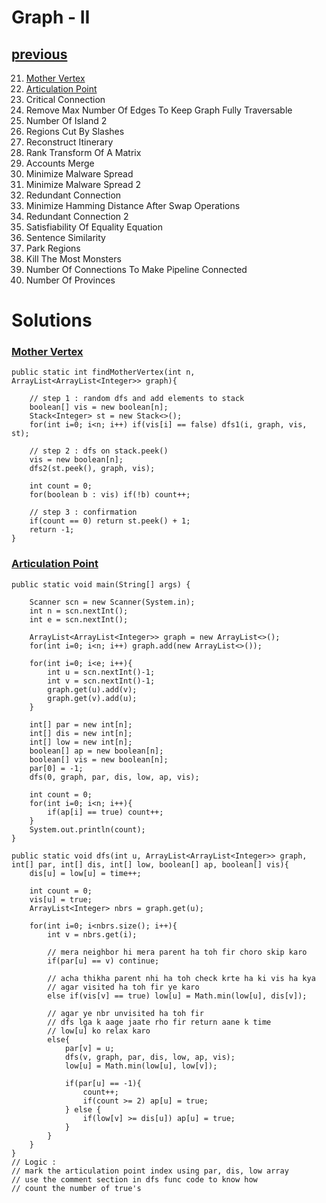 # Graph - II

## [previous](https://github.com/xahinds2/DataStructures/blob/main/04_graph_I.md)

21. [Mother Vertex](#mother-vertex)
22. [Articulation Point](#articulation-point)
23. Critical Connection
24. Remove Max Number Of Edges To Keep Graph Fully Traversable
25. Number Of Island 2
26. Regions Cut By Slashes
27. Reconstruct Itinerary
28. Rank Transform Of A Matrix
29. Accounts Merge
30. Minimize Malware Spread
31. Minimize Malware Spread 2
32. Redundant Connection
33. Minimize Hamming Distance After Swap Operations
34. Redundant Connection 2
35. Satisfiability Of Equality Equation
36. Sentence Similarity
37. Park Regions
38. Kill The Most Monsters
39. Number Of Connections To Make Pipeline Connected
40. Number Of Provinces

# Solutions

### [Mother Vertex](https://www.pepcoding.com/resources/data-structures-and-algorithms-in-java-levelup/graphs/mother-vertex-official/ojquestion)

    public static int findMotherVertex(int n, ArrayList<ArrayList<Integer>> graph){
        
        // step 1 : random dfs and add elements to stack
        boolean[] vis = new boolean[n];
        Stack<Integer> st = new Stack<>();
        for(int i=0; i<n; i++) if(vis[i] == false) dfs1(i, graph, vis, st);
        
        // step 2 : dfs on stack.peek()
        vis = new boolean[n];
        dfs2(st.peek(), graph, vis);
        
        int count = 0;
        for(boolean b : vis) if(!b) count++;
        
        // step 3 : confirmation
        if(count == 0) return st.peek() + 1;
        return -1;
    }

### [Articulation Point](https://www.pepcoding.com/resources/data-structures-and-algorithms-in-java-levelup/graphs/articulation-point-official/ojquestion)

    public static void main(String[] args) {
        
        Scanner scn = new Scanner(System.in);
        int n = scn.nextInt();
        int e = scn.nextInt();
        
        ArrayList<ArrayList<Integer>> graph = new ArrayList<>();
        for(int i=0; i<n; i++) graph.add(new ArrayList<>());
        
        for(int i=0; i<e; i++){
            int u = scn.nextInt()-1;
            int v = scn.nextInt()-1;
            graph.get(u).add(v);
            graph.get(v).add(u);
        }
        
        int[] par = new int[n];
        int[] dis = new int[n];
        int[] low = new int[n];
        boolean[] ap = new boolean[n];
        boolean[] vis = new boolean[n];
        par[0] = -1;
        dfs(0, graph, par, dis, low, ap, vis);
        
        int count = 0;
        for(int i=0; i<n; i++){
            if(ap[i] == true) count++;
        }
        System.out.println(count);
    }
    
    public static void dfs(int u, ArrayList<ArrayList<Integer>> graph, int[] par, int[] dis, int[] low, boolean[] ap, boolean[] vis){
        dis[u] = low[u] = time++;
        
        int count = 0;
        vis[u] = true;
        ArrayList<Integer> nbrs = graph.get(u);
        
        for(int i=0; i<nbrs.size(); i++){
            int v = nbrs.get(i);
            
            // mera neighbor hi mera parent ha toh fir choro skip karo
            if(par[u] == v) continue;
            
            // acha thikha parent nhi ha toh check krte ha ki vis ha kya
            // agar visited ha toh fir ye karo
            else if(vis[v] == true) low[u] = Math.min(low[u], dis[v]);
            
            // agar ye nbr unvisited ha toh fir
            // dfs lga k aage jaate rho fir return aane k time
            // low[u] ko relax karo
            else{
                par[v] = u;
                dfs(v, graph, par, dis, low, ap, vis);
                low[u] = Math.min(low[u], low[v]);
                
                if(par[u] == -1){
                    count++;
                    if(count >= 2) ap[u] = true;
                } else {
                    if(low[v] >= dis[u]) ap[u] = true;
                }
            }
        }
    }
    // Logic :
    // mark the articulation point index using par, dis, low array
    // use the comment section in dfs func code to know how
    // count the number of true's
